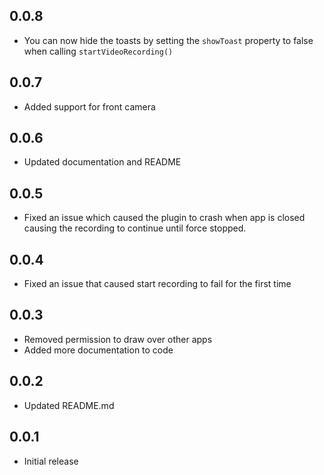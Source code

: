 ## 0.0.8
* You can now hide the toasts by setting the `showToast` property to false when calling `startVideoRecording()`

## 0.0.7
* Added support for front camera

## 0.0.6
* Updated documentation and README

## 0.0.5
* Fixed an issue which caused the plugin to crash when app is closed causing the recording to continue until force stopped.

## 0.0.4
* Fixed an issue that caused start recording to fail for the first time

## 0.0.3
* Removed permission to draw over other apps
* Added more documentation to code

## 0.0.2
* Updated README.md

## 0.0.1
* Initial release